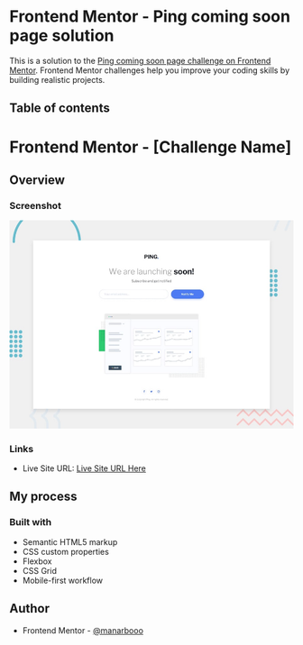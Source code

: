 # Frontend Mentor - Ping coming soon page solution

This is a solution to the [Ping coming soon page challenge on Frontend Mentor](https://www.frontendmentor.io/challenges/ping-single-column-coming-soon-page-5cadd051fec04111f7b848da). Frontend Mentor challenges help you improve your coding skills by building realistic projects. 

## Table of contents

# Frontend Mentor - [Challenge Name]

## Overview


### Screenshot

![Screenshot](images/desktop-preview.jpg)

### Links

- Live Site URL: [Live Site URL Here](https://66f1b9b7756056752e13f482--bejewelled-alfajores-de07c4.netlify.app/)


## My process

### Built with

- Semantic HTML5 markup
- CSS custom properties
- Flexbox
- CSS Grid
- Mobile-first workflow


## Author

- Frontend Mentor - [@manarbooo](https://www.frontendmentor.io/profile/manarbooo)

